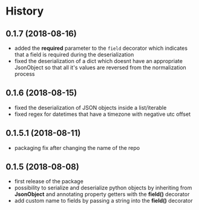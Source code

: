 # History

## 0.1.7 (2018-08-16)

* added the **required** parameter to the `field` decorator which indicates that a field is required during the
deserialization
* fixed the deserialization of a dict which doesnt have an appropriate JsonObject so that all it's values are reversed
from the normalization process

## 0.1.6 (2018-08-15)

* fixed the deserialization of JSON objects inside a list/iterable
* fixed regex for datetimes that have a timezone with negative utc offset 

## 0.1.5.1 (2018-08-11)

* packaging fix after changing the name of the repo

## 0.1.5 (2018-08-08)

* first release of the package
* possibility to serialize and deserialize python objects by inheriting from **JsonObject** and annotating property
getters with the **field()** decorator
* add custom name to fields by passing a string into the **field()** decorator
